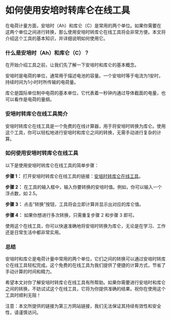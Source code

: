如何使用安培时转库仑在线工具
==============

在电荷计量方面，安培时（Ah）和库仑（C）是常用的两个单位。如果你需要在这两个单位之间进行转换，那么使用安培时转库仑在线工具将会非常方便。本文将介绍这个工具的基本知识，并详细说明如何使用它。

### 什么是安培时（Ah）和库仑（C）？

在开始介绍工具之前，让我们先了解一下安培时和库仑的基本概念。

安培时是电荷的单位，通常用于描述电池的容量。一个安培时等于电流为1安时，持续时间为1小时时所传输的电荷量。

库仑是国际单位制中电荷的基本单位，它代表着一秒钟内通过导体截面的电量，也可以看作是电荷的量纲。

### 安培时转库仑在线工具简介

安培时转库仑在线工具是一个免费的在线计算器，用于将安培时转换为库仑。使用这个工具，你可以轻松地进行安培时和库仑之间的转换，无需手动进行复杂的计算。

### 如何使用安培时转库仑在线工具

以下是使用安培时转库仑在线工具的简单步骤：

**步骤 1：** 打开安培时转库仑在线工具的链接：[安培时转库仑在线工具](https://www.onlinecalculatorsfree.com/zh-tw/convert/ampere-hours-to-coulomb.html)。

**步骤 2：** 在工具的输入框中，输入你要转换的安培时值。例如，你可以输入一个浮点数，如 2.5。

**步骤 3：** 点击“转换”按钮，工具将会立即计算并显示出对应的库仑值。

**步骤 4：** 如果你想进行多次转换，只需重复步骤 2 和步骤 3 即可。

使用这个在线工具，你可以快速准确地将安培时转换为库仑，无论是在学习、工作还是日常生活中都非常实用。

### 总结

安培时和库仑是电荷计量中常用的两个单位，它们之间的转换可以通过安培时转库仑在线工具轻松完成。这个免费的在线工具为我们提供了便捷的计算方式，节省了手动计算的时间和精力。

希望本文对你了解安培时转库仑在线工具有所帮助。如果你需要进行安培时和库仑之间的转换，不妨试试这个在线工具，它将为你提供准确的结果。祝你在使用这个工具时顺利无阻！

注意：本文所提供的链接为第三方网站链接，我们无法保证其持续有效性和安全性，请谨慎访问。